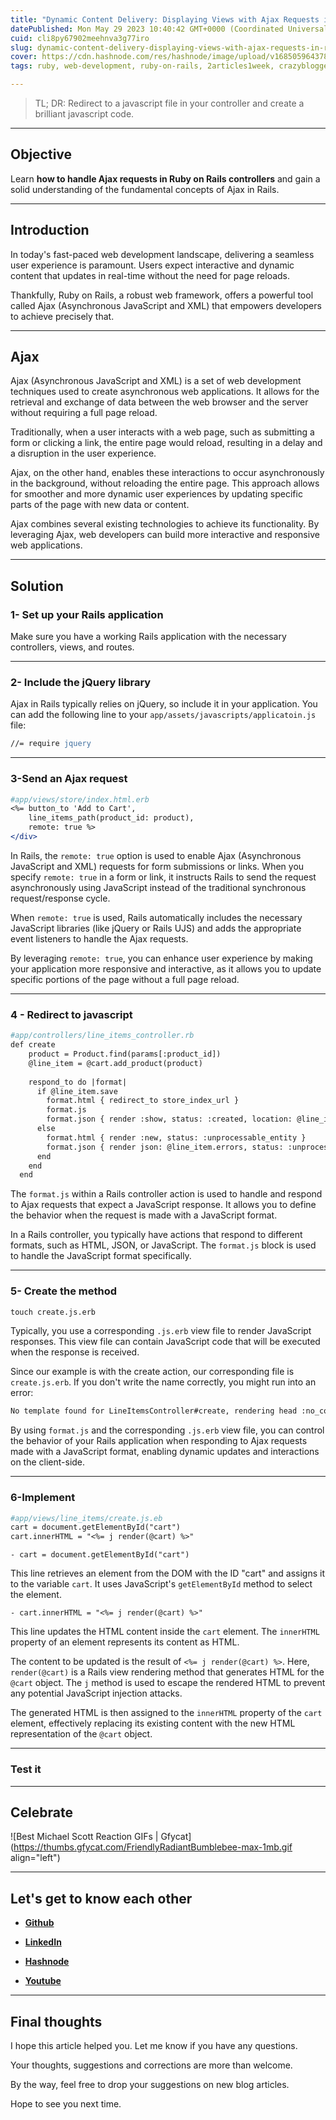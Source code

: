 ```yaml
---
title: "Dynamic Content Delivery: Displaying Views with Ajax Requests in Ruby on Rails"
datePublished: Mon May 29 2023 10:40:42 GMT+0000 (Coordinated Universal Time)
cuid: cli8py67902meehnva3g77iro
slug: dynamic-content-delivery-displaying-views-with-ajax-requests-in-ruby-on-rails
cover: https://cdn.hashnode.com/res/hashnode/image/upload/v1685059643783/6db4dfd8-e40a-4a0e-994f-4472d33f5d6b.png
tags: ruby, web-development, ruby-on-rails, 2articles1week, crazyblogger

---
```


> TL; DR: Redirect to a javascript file in your controller and create a brilliant javascript code.

---

## Objective

Learn **how to handle Ajax requests in Ruby on Rails controllers** and gain a solid understanding of the fundamental concepts of Ajax in Rails.

---

## Introduction

In today's fast-paced web development landscape, delivering a seamless user experience is paramount. Users expect interactive and dynamic content that updates in real-time without the need for page reloads.

Thankfully, Ruby on Rails, a robust web framework, offers a powerful tool called Ajax (Asynchronous JavaScript and XML) that empowers developers to achieve precisely that.

---

## Ajax

Ajax (Asynchronous JavaScript and XML) is a set of web development techniques used to create asynchronous web applications. It allows for the retrieval and exchange of data between the web browser and the server without requiring a full page reload.

Traditionally, when a user interacts with a web page, such as submitting a form or clicking a link, the entire page would reload, resulting in a delay and a disruption in the user experience.

Ajax, on the other hand, enables these interactions to occur asynchronously in the background, without reloading the entire page. This approach allows for smoother and more dynamic user experiences by updating specific parts of the page with new data or content.

Ajax combines several existing technologies to achieve its functionality. By leveraging Ajax, web developers can build more interactive and responsive web applications.

---

## Solution

### 1- Set up your Rails application

Make sure you have a working Rails application with the necessary controllers, views, and routes.

---

### 2- Include the jQuery library

Ajax in Rails typically relies on jQuery, so include it in your application. You can add the following line to your `app/assets/javascripts/applicatoin.js` file:

```apache
//= require jquery
```

---

### 3-Send an Ajax request

```apache
#app/views/store/index.html.erb
<%= button_to 'Add to Cart',
    line_items_path(product_id: product),
    remote: true %>
</div>
```

In Rails, the `remote: true` option is used to enable Ajax (Asynchronous JavaScript and XML) requests for form submissions or links. When you specify `remote: true` in a form or link, it instructs Rails to send the request asynchronously using JavaScript instead of the traditional synchronous request/response cycle.

When `remote: true` is used, Rails automatically includes the necessary JavaScript libraries (like jQuery or Rails UJS) and adds the appropriate event listeners to handle the Ajax requests.

By leveraging `remote: true`, you can enhance user experience by making your application more responsive and interactive, as it allows you to update specific portions of the page without a full page reload.

---

### 4 - Redirect to javascript

```apache
#app/controllers/line_items_controller.rb
def create
    product = Product.find(params[:product_id])
    @line_item = @cart.add_product(product)
    
    respond_to do |format|
      if @line_item.save
        format.html { redirect_to store_index_url }
        format.js
        format.json { render :show, status: :created, location: @line_item }
      else
        format.html { render :new, status: :unprocessable_entity }
        format.json { render json: @line_item.errors, status: :unprocessable_entity }
      end
    end
  end
```

The `format.js` within a Rails controller action is used to handle and respond to Ajax requests that expect a JavaScript response. It allows you to define the behavior when the request is made with a JavaScript format.

In a Rails controller, you typically have actions that respond to different formats, such as HTML, JSON, or JavaScript. The `format.js` block is used to handle the JavaScript format specifically.

---

### 5- Create the method

```apache
touch create.js.erb
```

Typically, you use a corresponding `.js.erb` view file to render JavaScript responses. This view file can contain JavaScript code that will be executed when the response is received.

Since our example is with the create action, our corresponding file is `create.js.erb`. If you don't write the name correctly, you might run into an error:

```apache
No template found for LineItemsController#create, rendering head :no_content
```

By using `format.js` and the corresponding `.js.erb` view file, you can control the behavior of your Rails application when responding to Ajax requests made with a JavaScript format, enabling dynamic updates and interactions on the client-side.

---

### 6-Implement

```apache
#app/views/line_items/create.js.eb
cart = document.getElementById("cart")
cart.innerHTML = "<%= j render(@cart) %>"
```

`- cart = document.getElementById("cart")`

This line retrieves an element from the DOM with the ID "cart" and assigns it to the variable `cart`. It uses JavaScript's `getElementById` method to select the element.

`- cart.innerHTML = "<%= j render(@cart) %>"`

This line updates the HTML content inside the `cart` element. The `innerHTML` property of an element represents its content as HTML.

The content to be updated is the result of `<%= j render(@cart) %>`. Here, `render(@cart)` is a Rails view rendering method that generates HTML for the `@cart` object. The `j` method is used to escape the rendered HTML to prevent any potential JavaScript injection attacks.

The generated HTML is then assigned to the `innerHTML` property of the `cart` element, effectively replacing its existing content with the new HTML representation of the `@cart` object.

---

### Test it

---

## Celebrate

![Best Michael Scott Reaction GIFs | Gfycat](https://thumbs.gfycat.com/FriendlyRadiantBumblebee-max-1mb.gif align="left")

---

## **Let's get to know each other**

* [**Github**](https://github.com/alexcalaca)
    
* [**LinkedIn**](https://linkedin.com/in/alexandrecalacaofficial)
    
* [**Hashnode**](https://hashnode.com/onboard?next=/@alexandrecalaca)
    
* [**Youtube**](https://www.youtube.com/@alexandrecalacaofficial)
    

---

## **Final thoughts**

I hope this article helped you. Let me know if you have any questions.

Your thoughts, suggestions and corrections are more than welcome.

By the way, feel free to drop your suggestions on new blog articles.

Hope to see you next time.